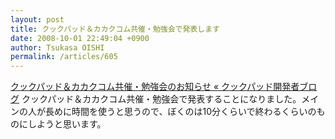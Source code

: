 ```yaml
---
layout: post
title: クックパッド＆カカクコム共催・勉強会で発表します
date: 2008-10-01 22:49:04 +0900
author: Tsukasa OISHI
permalink: /articles/605
---
```


[クックパッド＆カカクコム共催・勉強会のお知らせ « クックパッド開発者ブログ](http://techlife.cookpad.com/2008/10/01/%e3%82%af%e3%83%83%e3%82%af%e3%83%91%e3%83%83%e3%83%89%ef%bc%86%e3%82%ab%e3%82%ab%e3%82%af%e3%82%b3%e3%83%a0%e5%85%b1%e5%82%ac%e3%83%bb%e5%8b%89%e5%bc%b7%e4%bc%9a%e3%81%ae%e3%81%8a%e7%9f%a5%e3%82%89/)
クックパッド＆カカクコム共催・勉強会で発表することになりました。メインの人が長めに時間を使うと思うので、ぼくのは10分くらいで終わるくらいのものにしようと思います。

